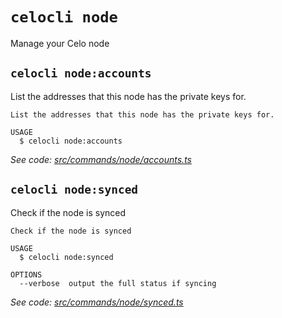 # `celocli node`

Manage your Celo node


## `celocli node:accounts`

List the addresses that this node has the private keys for.

```
List the addresses that this node has the private keys for.

USAGE
  $ celocli node:accounts
```

_See code: [src/commands/node/accounts.ts](https://github.com/celo-org/celo-monorepo/tree/master/packages/cli/src/commands/node/accounts.ts)_

## `celocli node:synced`

Check if the node is synced

```
Check if the node is synced

USAGE
  $ celocli node:synced

OPTIONS
  --verbose  output the full status if syncing
```

_See code: [src/commands/node/synced.ts](https://github.com/celo-org/celo-monorepo/tree/master/packages/cli/src/commands/node/synced.ts)_

